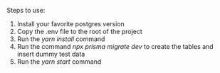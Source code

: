 Steps to use:

1. Install your favorite postgres version
2. Copy the .env file to the root of the project
3. Run the *yarn install* command
4. Run the command *npx prisma migrate dev* to create the tables and insert dummy test data
5. Run the *yarn start* command
